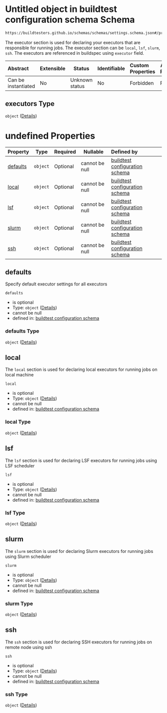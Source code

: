 # Untitled object in buildtest configuration schema Schema

```txt
https://buildtesters.github.io/schemas/schemas/settings.schema.json#/properties/executors
```

The executor section is used for declaring your executors that are responsible for running jobs. The executor section can be `local`, `lsf`, `slurm`, `ssh`. The executors are referenced in buildspec using `executor` field.


| Abstract            | Extensible | Status         | Identifiable | Custom Properties | Additional Properties | Access Restrictions | Defined In                                                                   |
| :------------------ | ---------- | -------------- | ------------ | :---------------- | --------------------- | ------------------- | ---------------------------------------------------------------------------- |
| Can be instantiated | No         | Unknown status | No           | Forbidden         | Forbidden             | none                | [settings.schema.json\*](../out/settings.schema.json "open original schema") |

## executors Type

`object` ([Details](settings-properties-executors.md))

# undefined Properties

| Property              | Type     | Required | Nullable       | Defined by                                                                                                                                                                                                  |
| :-------------------- | -------- | -------- | -------------- | :---------------------------------------------------------------------------------------------------------------------------------------------------------------------------------------------------------- |
| [defaults](#defaults) | `object` | Optional | cannot be null | [buildtest configuration schema](settings-properties-executors-properties-defaults.md "https&#x3A;//buildtesters.github.io/schemas/schemas/settings.schema.json#/properties/executors/properties/defaults") |
| [local](#local)       | `object` | Optional | cannot be null | [buildtest configuration schema](settings-properties-executors-properties-local.md "https&#x3A;//buildtesters.github.io/schemas/schemas/settings.schema.json#/properties/executors/properties/local")       |
| [lsf](#lsf)           | `object` | Optional | cannot be null | [buildtest configuration schema](settings-properties-executors-properties-lsf.md "https&#x3A;//buildtesters.github.io/schemas/schemas/settings.schema.json#/properties/executors/properties/lsf")           |
| [slurm](#slurm)       | `object` | Optional | cannot be null | [buildtest configuration schema](settings-properties-executors-properties-slurm.md "https&#x3A;//buildtesters.github.io/schemas/schemas/settings.schema.json#/properties/executors/properties/slurm")       |
| [ssh](#ssh)           | `object` | Optional | cannot be null | [buildtest configuration schema](settings-properties-executors-properties-ssh.md "https&#x3A;//buildtesters.github.io/schemas/schemas/settings.schema.json#/properties/executors/properties/ssh")           |

## defaults

Specify default executor settings for all executors


`defaults`

-   is optional
-   Type: `object` ([Details](settings-properties-executors-properties-defaults.md))
-   cannot be null
-   defined in: [buildtest configuration schema](settings-properties-executors-properties-defaults.md "https&#x3A;//buildtesters.github.io/schemas/schemas/settings.schema.json#/properties/executors/properties/defaults")

### defaults Type

`object` ([Details](settings-properties-executors-properties-defaults.md))

## local

The `local` section is used for declaring local executors for running jobs on local machine


`local`

-   is optional
-   Type: `object` ([Details](settings-properties-executors-properties-local.md))
-   cannot be null
-   defined in: [buildtest configuration schema](settings-properties-executors-properties-local.md "https&#x3A;//buildtesters.github.io/schemas/schemas/settings.schema.json#/properties/executors/properties/local")

### local Type

`object` ([Details](settings-properties-executors-properties-local.md))

## lsf

The `lsf` section is used for declaring LSF executors for running jobs using LSF scheduler


`lsf`

-   is optional
-   Type: `object` ([Details](settings-properties-executors-properties-lsf.md))
-   cannot be null
-   defined in: [buildtest configuration schema](settings-properties-executors-properties-lsf.md "https&#x3A;//buildtesters.github.io/schemas/schemas/settings.schema.json#/properties/executors/properties/lsf")

### lsf Type

`object` ([Details](settings-properties-executors-properties-lsf.md))

## slurm

The `slurm` section is used for declaring Slurm executors for running jobs using Slurm scheduler


`slurm`

-   is optional
-   Type: `object` ([Details](settings-properties-executors-properties-slurm.md))
-   cannot be null
-   defined in: [buildtest configuration schema](settings-properties-executors-properties-slurm.md "https&#x3A;//buildtesters.github.io/schemas/schemas/settings.schema.json#/properties/executors/properties/slurm")

### slurm Type

`object` ([Details](settings-properties-executors-properties-slurm.md))

## ssh

The `ssh` section is used for declaring SSH executors for running jobs on remote node using ssh


`ssh`

-   is optional
-   Type: `object` ([Details](settings-properties-executors-properties-ssh.md))
-   cannot be null
-   defined in: [buildtest configuration schema](settings-properties-executors-properties-ssh.md "https&#x3A;//buildtesters.github.io/schemas/schemas/settings.schema.json#/properties/executors/properties/ssh")

### ssh Type

`object` ([Details](settings-properties-executors-properties-ssh.md))
